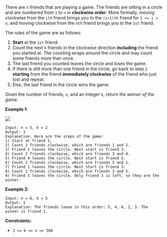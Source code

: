 There are `n` friends that are playing a game. The friends are sitting in a
circle and are numbered from `1` to `n` in **clockwise order**. More formally,
moving clockwise from the `ith` friend brings you to the `(i+1)th` friend for
`1 <= i < n`, and moving clockwise from the `nth` friend brings you to the
`1st` friend.

The rules of the game are as follows:

  1. **Start** at the `1st` friend.
  2. Count the next `k` friends in the clockwise direction **including** the friend you started at. The counting wraps around the circle and may count some friends more than once.
  3. The last friend you counted leaves the circle and loses the game.
  4. If there is still more than one friend in the circle, go back to step `2` **starting** from the friend **immediately clockwise** of the friend who just lost and repeat.
  5. Else, the last friend in the circle wins the game.

Given the number of friends, `n`, and an integer `k`, return _the winner of
the game_.



**Example 1:**

![](https://assets.leetcode.com/uploads/2021/03/25/ic234-q2-ex11.png)

    
    
    Input: n = 5, k = 2
    Output: 3
    Explanation: Here are the steps of the game:
    1) Start at friend 1.
    2) Count 2 friends clockwise, which are friends 1 and 2.
    3) Friend 2 leaves the circle. Next start is friend 3.
    4) Count 2 friends clockwise, which are friends 3 and 4.
    5) Friend 4 leaves the circle. Next start is friend 5.
    6) Count 2 friends clockwise, which are friends 5 and 1.
    7) Friend 1 leaves the circle. Next start is friend 3.
    8) Count 2 friends clockwise, which are friends 3 and 5.
    9) Friend 5 leaves the circle. Only friend 3 is left, so they are the winner.

**Example 2:**

    
    
    Input: n = 6, k = 5
    Output: 1
    Explanation: The friends leave in this order: 5, 4, 6, 2, 3. The winner is friend 1.
    



**Constraints:**

  * `1 <= k <= n <= 500`

